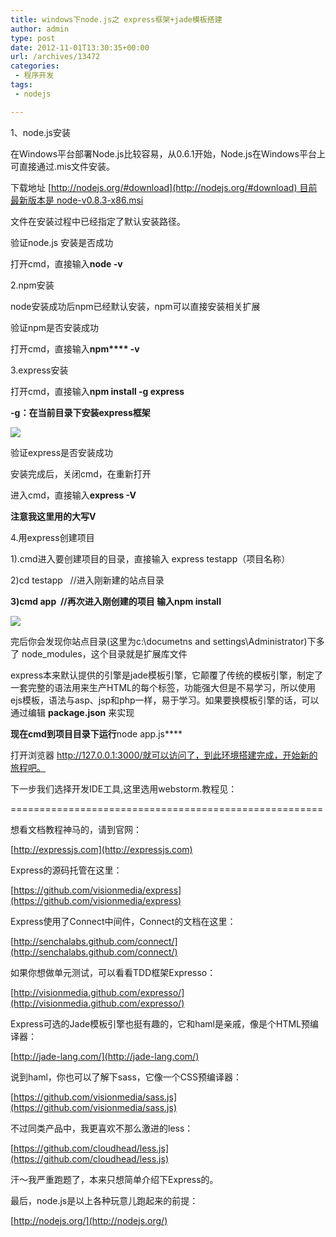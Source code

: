 ```yaml
---
title: windows下node.js之 express框架+jade模板搭建
author: admin
type: post
date: 2012-11-01T13:30:35+00:00
url: /archives/13472
categories:
 - 程序开发
tags:
 - nodejs

---
```

1、node.js安装

在Windows平台部署Node.js比较容易，从0.6.1开始，Node.js在Windows平台上可直接通过.mis文件安装。

下载地址 [http://nodejs.org/#download](http://nodejs.org/#download) 目前最新版本是 node-v0.8.3-x86.msi

文件在安装过程中已经指定了默认安装路径。

验证node.js 安装是否成功

打开cmd，直接输入**node -v**

2.npm安装

node安装成功后npm已经默认安装，npm可以直接安装相关扩展

验证npm是否安装成功

打开cmd，直接输入**npm**** -v**

3.express安装

打开cmd，直接输入**npm install -g express**

**-g：在当前目录下安装express框架**

[![](http://blog.haohtml.com/wp-content/uploads/2012/11/install_express_on_windows_for_nodejs.jpg)][1]

验证express是否安装成功

安装完成后，关闭cmd，在重新打开

进入cmd，直接输入**express -V**

**注意我这里用的大写V**

4.用express创建项目

1).cmd进入要创建项目的目录，直接输入 express testapp（项目名称）

2)cd testapp   //进入刚新建的站点目录

**3)cmd app  //再次进入刚创建的项目 输入npm install**

[![](http://blog.haohtml.com/wp-content/uploads/2012/11/express_create_project.jpg)][2]

完后你会发现你站点目录(这里为c:\documetns and settings\Administrator)下多了 node_modules，这个目录就是扩展库文件

express本来默认提供的引擎是jade模板引擎，它颠覆了传统的模板引擎，制定了一套完整的语法用来生产HTML的每个标签，功能强大但是不易学习，所以使用ejs模板，语法与asp、jsp和php一样，易于学习。如果要换模板引擎的话，可以通过编辑 **package.json** 来实现

**现在cmd到项目目录下运行**node app.js****

打开浏览器 http://127.0.0.1:3000/就可以访问了，到此环境搭建完成，开始新的旅程吧。

下一步我们选择开发IDE工具,这里选用webstorm.教程见：

======================================================

想看文档教程神马的，请到官网：

[http://expressjs.com](http://expressjs.com)

Express的源码托管在这里：

[https://github.com/visionmedia/express](https://github.com/visionmedia/express)

Express使用了Connect中间件，Connect的文档在这里：

[http://senchalabs.github.com/connect/](http://senchalabs.github.com/connect/)

如果你想做单元测试，可以看看TDD框架Expresso：

[http://visionmedia.github.com/expresso/](http://visionmedia.github.com/expresso/)

Express可选的Jade模板引擎也挺有趣的，它和haml是亲戚，像是个HTML预编译器：

[http://jade-lang.com/](http://jade-lang.com/)

说到haml，你也可以了解下sass，它像一个CSS预编译器：

[https://github.com/visionmedia/sass.js](https://github.com/visionmedia/sass.js)

不过同类产品中，我更喜欢不那么激进的less：

[https://github.com/cloudhead/less.js](https://github.com/cloudhead/less.js)

汗～我严重跑题了，本来只想简单介绍下Express的。

最后，node.js是以上各种玩意儿跑起来的前提：

[http://nodejs.org/](http://nodejs.org/)



 [1]: http://blog.haohtml.com/wp-content/uploads/2012/11/install_express_on_windows_for_nodejs.jpg
 [2]: http://blog.haohtml.com/wp-content/uploads/2012/11/express_create_project.jpg